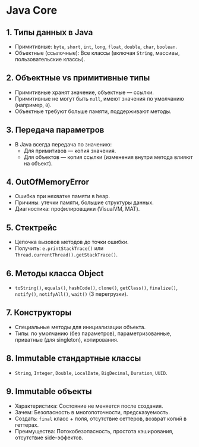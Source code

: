 # Java Core

## 1. Типы данных в Java

- Примитивные: `byte`, `short`, `int`, `long`, `float`, `double`, `char`, `boolean`.  
- Объектные (ссылочные): Все классы (включая `String`, массивы, пользовательские классы).  

## 2. Объектные vs примитивные типы  

- Примитивные хранят значение, объектные — ссылки.  
- Примитивные не могут быть `null`, имеют значения по умолчанию (например, `0`).  
- Объектные требуют больше памяти, поддерживают методы.  

## 3. Передача параметров  

- В Java всегда передача по значению:  
  - Для примитивов — копия значения.  
  - Для объектов — копия ссылки (изменения внутри метода влияют на объект).  

## 4. OutOfMemoryError  

- Ошибка при нехватке памяти в heap.  
- Причины: утечки памяти, большие структуры данных.  
- Диагностика: профилировщики (VisualVM, MAT).  

## 5. Стектрейс  

- Цепочка вызовов методов до точки ошибки.  
- Получить: `e.printStackTrace()` или `Thread.currentThread().getStackTrace()`.  

## 6. Методы класса Object  

- `toString()`, `equals()`, `hashCode()`, `clone()`, `getClass()`, `finalize()`, `notify()`, `notifyAll()`, `wait()` (3 перегрузки).  

## 7. Конструкторы  

- Специальные методы для инициализации объекта.  
- Типы: по умолчанию (без параметров), параметризованные, приватные (для singleton), копирования.  

## 8. Immutable стандартные классы  

- `String`, `Integer`, `Double`, `LocalDate`, `BigDecimal`, `Duration`, `UUID`.  

## 9. Immutable объекты  

- Характеристика: Состояние не меняется после создания.  
- Зачем: Безопасность в многопоточности, предсказуемость.  
- Создать: `final` класс + поля, отсутствие сеттеров, возврат копий в геттерах.  
- Преимущества: Потокобезопасность, простота кэширования, отсутствие side-эффектов.

